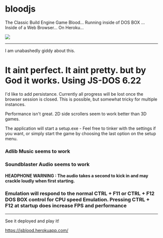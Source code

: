 # bloodjs
The Classic Build Engine Game Blood... Running inside of DOS BOX ... Inside of a Web Browser... On Heroku...


<img src="https://classicreload.com/sites/default/files/msdos_blood.png">
<HR> 

I am unabashedly giddy about this.

<h1>It aint perfect. It aint pretty. but by God it works. Using JS-DOS 6.22</h1>

I'd like to add persistance. Currently all progress will be lost once the browser session is closed. This is possible, but somewhat tricky for multiple instances.  


Performance isn't great. 2D side scrollers seem to work better than 3D games. 

The application will start a setup.exe - Feel free to tinker with the settings if you want, or simply start the game by choosing the last option on the setup menu. 

<h3>Adlib Music seems to work</h3>
<h3>Soundblaster Audio seems to work</h3>
<h4>HEADPHONE WARNING : The audio takes a second to kick in and may crackle loudly when first starting.</h4> 

<h3>Emulation will respond to the normal CTRL + F11 or CTRL + F12 DOS BOX control for CPU speed Emulation. Pressing CTRL + F12 at startup does increase FPS and performance</h3>


<HR>

See it deployed and play it!

https://jsblood.herokuapp.com/
